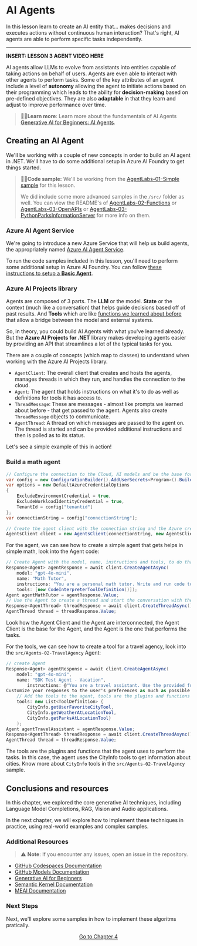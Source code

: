 # AI Agents

In this lesson learn to create an AI entity that... makes decisions and executes actions without continuous human interaction? That's right, AI agents are able to perform specific tasks independently.

---

**INSERT: LESSON 3 AGENT VIDEO HERE**

AI agents allow LLMs to evolve from assistants into entities capable of taking actions on behalf of users. Agents are even able to interact with other agents to perform tasks. Some of the key attributes of an agent include a level of **autonomy** allowing the agent to initiate actions based on their programming which leads to the ability for **decision-making** based on pre-defined objectives. They are also **adaptable** in that they learn and adjust to improve performance over time.

> 🧑‍🏫**Learn more**: Learn more about the fundamentals of AI Agents [Generative AI for Beginners: AI Agents](https://github.com/microsoft/generative-ai-for-beginners/tree/main/17-ai-agents).

## Creating an AI Agent

We'll be working with a couple of new concepts in order to build an AI agent in .NET. We'll have to do some additional setup in Azure AI Foundry to get things started.

> 🧑‍💻**Code sample:** We'll be working from the [AgentLabs-01-Simple sample](./src/AgentLabs-01-Simple/) for this lesson.
>
> We did include some more advanced samples in the `/src/` folder as well. You can view the README's of [AgentLabs-02-Functions](./src/AgentLabs-02-Functions/) or [AgentLabs-03-OpenAPIs](./src/AgentLabs-03-OpenAPIs/) or [AgentLabs-03-PythonParksInformationServer](./src/AgentLabs-03-PythonParksInformationServer/) for more info on them.

### Azure AI Agent Service

We're going to introduce a new Azure Service that will help us build agents, the appropriately named [Azure AI Agent Service](https://learn.microsoft.com/azure/ai-services/agents/overview).

To run the code samples included in this lesson, you'll need to perform some additional setup in Azure AI Foundry. You can follow [these instructions to setup a **Basic Agent**](https://learn.microsoft.com/azure/ai-services/agents/quickstart?pivots=programming-language-csharp).

### Azure AI Projects library

Agents are composed of 3 parts. The **LLM** or the model. **State** or the context (much like a conversation) that helps guide decisions based off of past results. And **Tools** which are like [functions we learned about before](./01-lm-completions-functions.md#function-calling) that allow a bridge between the model and external systems.

So, in theory, you could build AI Agents with what you've learned already. But the **Azure AI Projects for .NET** library makes developing agents easier by providing an API that streamlines a lot of the typical tasks for you.

There are a couple of concepts (which map to classes) to understand when working with the Azure AI Projects library.

- `AgentClient`: The overall client that creates and hosts the agents, manages threads in which they run, and handles the connection to the cloud.
- `Agent`: The agent that holds instructions on what it's to do as well as definitions for tools it has access to.
- `ThreadMessage`: These are messages - almost like prompts we learned about before - that get passed to the agent. Agents also create `ThreadMessage` objects to communicate.
- `AgentThread`: A thread on which messages are passed to the agent on. The thread is started and can be provided additional instructions and then is polled as to its status.

Let's see a simple example of this in action!

### Build a math agent





```csharp
// Configure the connection to the Cloud, AI models and be the base for the agent
var config = new ConfigurationBuilder().AddUserSecrets<Program>().Build();
var options = new DefaultAzureCredentialOptions
{
    ExcludeEnvironmentCredential = true,
    ExcludeWorkloadIdentityCredential = true,
    TenantId = config["tenantid"]
};
var connectionString = config["connectionString"];

// Create the agent client with the connection string and the Azure credentials
AgentsClient client = new AgentsClient(connectionString, new AgentsClient client = new AgentsClient(connectionString, new DefaultAzureCredential(options));
```

For the agent, we can see how to create a simple agent that gets helps in simple math, look into the Agent code:

```csharp
// Create Agent with the model, name, instructions and tools, to do that we use the Agent Client
Response<Agent> agentResponse = await client.CreateAgentAsync(
    model: "gpt-4o-mini",
    name: "Math Tutor",
    instructions: "You are a personal math tutor. Write and run code to answer math questions.",
    tools: [new CodeInterpreterToolDefinition()]);
Agent agentMathTutor = agentResponse.Value;
// Use the Agent to create a thread and start the conversation with the Client
Response<AgentThread> threadResponse = await client.CreateThreadAsync();
AgentThread thread = threadResponse.Value;

```	

Look how the Agent Client and the Agent are interconnected, the Agent Client is the base for the Agent, and the Agent is the one that performs the tasks.

For the tools, we can see how to create a tool for a travel agency, look into the `src/Agents-02-TravelAgency` Agent:

```csharp
// create Agent
Response<Agent> agentResponse = await client.CreateAgentAsync(
    model: "gpt-4o-mini",
    name: "SDK Test Agent - Vacation",
        instructions: @"You are a travel assistant. Use the provided functions to help answer questions. 
Customize your responses to the user's preferences as much as possible. Write and run code to answer user questions.",
    // Add the tools to the agent, tools are the plugins and functions that the agent uses to perform the tasks. 
    tools: new List<ToolDefinition> {        
        CityInfo.getUserFavoriteCityTool,
        CityInfo.getWeatherAtLocationTool,
        CityInfo.getParksAtLocationTool}
    );
Agent agentTravelAssistant = agentResponse.Value;
Response<AgentThread> threadResponse = await client.CreateThreadAsync();
AgentThread thread = threadResponse.Value;
```

The tools are the plugins and functions that the agent uses to perform the tasks. In this case, the agent uses the CityInfo tools to get information about cities. Know more about `CityInfo` tools in the `src/Agents-02-TravelAgency` sample.


## Conclusions and resources

In this chapter, we explored the core generative AI techniques, including Language Model Completions, RAG, Vision and Audio applications. 

In the next chapter, we will explore how to implement these techniques in practice, using real-world examples and complex samples.

### Additional Resources

> ⚠️ **Note**: If you encounter any issues, open an issue in the repository.

- [GitHub Codespaces Documentation](https://docs.github.com/en/codespaces)
- [GitHub Models Documentation](https://docs.github.com/en/github-models/prototyping-with-ai-models)
- [Generative AI for Beginners](https://github.com/microsoft/generative-ai-for-beginners)
- [Semantic Kernel Documentation](https://learn.microsoft.com/en-us/semantic-kernel/get-started/quick-start-guide?pivots=programming-language-csharp)
- [MEAI Documentation](https://devblogs.microsoft.com/dotnet/introducing-microsoft-extensions-ai-preview/)

### Next Steps

Next, we'll explore some samples in how to implement these algoritms pratically. 

<p align="center">
    <a href="../04-Practical.NETGenAISamples/readme.md">Go to Chapter 4</a>
</p>